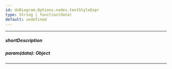 ```yaml
---
id: dxDiagram.Options.nodes.textStyleExpr
type: String | function(data)
default: undefined
---
```

---
##### shortDescription

##### param(data): Object

---
